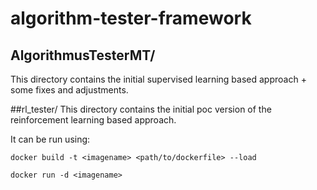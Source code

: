 # algorithm-tester-framework

## AlgorithmusTesterMT/
This directory contains the initial supervised learning based approach + some fixes and adjustments.

##rl_tester/
This directory contains the initial poc version of the reinforcement learning based approach.

It can be run using:

`docker build -t <imagename> <path/to/dockerfile> --load`

`docker run -d <imagename>`
